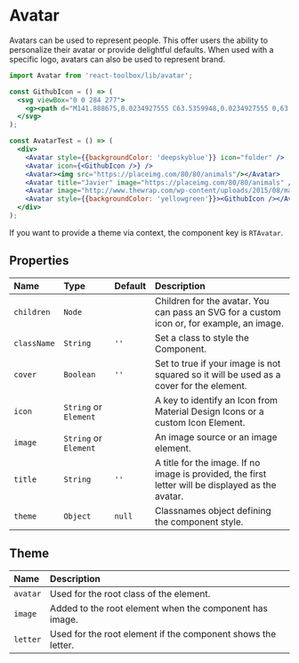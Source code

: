 # Avatar

Avatars can be used to represent people. This offer users the ability to personalize their avatar or provide delightful defaults. When used with a specific logo, avatars can also be used to represent brand.

<!-- example -->
```jsx
import Avatar from 'react-toolbox/lib/avatar';

const GithubIcon = () => (
  <svg viewBox="0 0 284 277">
    <g><path d="M141.888675,0.0234927555 C63.5359948,0.0234927555 0,63.5477395 0,141.912168 C0,204.6023 40.6554239,257.788232 97.0321356,276.549924 C104.12328,277.86336 106.726656,273.471926 106.726656,269.724287 C106.726656,266.340838 106.595077,255.16371 106.533987,243.307542 C67.0604204,251.890693 58.7310279,226.56652 58.7310279,226.56652 C52.2766299,210.166193 42.9768456,205.805304 42.9768456,205.805304 C30.1032937,196.998939 43.9472374,197.17986 43.9472374,197.17986 C58.1953153,198.180797 65.6976425,211.801527 65.6976425,211.801527 C78.35268,233.493192 98.8906827,227.222064 106.987463,223.596605 C108.260955,214.426049 111.938106,208.166669 115.995895,204.623447 C84.4804813,201.035582 51.3508808,188.869264 51.3508808,134.501475 C51.3508808,119.01045 56.8936274,106.353063 65.9701981,96.4165325 C64.4969882,92.842765 59.6403297,78.411417 67.3447241,58.8673023 C67.3447241,58.8673023 79.2596322,55.0538738 106.374213,73.4114319 C117.692318,70.2676443 129.83044,68.6910512 141.888675,68.63701 C153.94691,68.6910512 166.09443,70.2676443 177.433682,73.4114319 C204.515368,55.0538738 216.413829,58.8673023 216.413829,58.8673023 C224.13702,78.411417 219.278012,92.842765 217.804802,96.4165325 C226.902519,106.353063 232.407672,119.01045 232.407672,134.501475 C232.407672,188.998493 199.214632,200.997988 167.619331,204.510665 C172.708602,208.913848 177.243363,217.54869 177.243363,230.786433 C177.243363,249.771339 177.078889,265.050898 177.078889,269.724287 C177.078889,273.500121 179.632923,277.92445 186.825101,276.531127 C243.171268,257.748288 283.775,204.581154 283.775,141.912168 C283.775,63.5477395 220.248404,0.0234927555 141.888675,0.0234927555" /></g>
  </svg>
);

const AvatarTest = () => (
  <div>
    <Avatar style={{backgroundColor: 'deepskyblue'}} icon="folder" />
    <Avatar icon={<GithubIcon />} />
    <Avatar><img src="https://placeimg.com/80/80/animals"/></Avatar>
    <Avatar title="Javier" image="https://placeimg.com/80/80/animals" />
    <Avatar image="http://www.thewrap.com/wp-content/uploads/2015/08/margot-robbie-harley-quinn_main.jpg" cover />
    <Avatar style={{backgroundColor: 'yellowgreen'}}><GithubIcon /></Avatar>
  </div>
);
```

If you want to provide a theme via context, the component key is `RTAvatar`.

## Properties

| Name          | Type                    | Default     | Description|
|:-----|:-----|:-----|:-----|
| `children`    | `Node`                  |             | Children for the avatar. You can pass an SVG for a custom icon or, for example, an image.|
| `className`   | `String`                | `''`        | Set a class to style the Component.|
| `cover`       | `Boolean`               | `''`        | Set to true if your image is not squared so it will be used as a cover for the element.|
| `icon`        | `String` or `Element`   |             | A key to identify an Icon from Material Design Icons or a custom Icon Element.|
| `image`       | `String` or `Element`   |             | An image source or an image element. |
| `title`       | `String`                | `''`        | A title for the image. If no image is provided, the first letter will be displayed as the avatar. |
| `theme`       | `Object`  | `null`   | Classnames object defining the component style.|

## Theme

| Name     | Description|
|:---------|:-----------|
| `avatar` | Used for the root class of the element.|
| `image`  | Added to the root element when the component has image.|
| `letter` | Used for the root element if the component shows the letter.|
